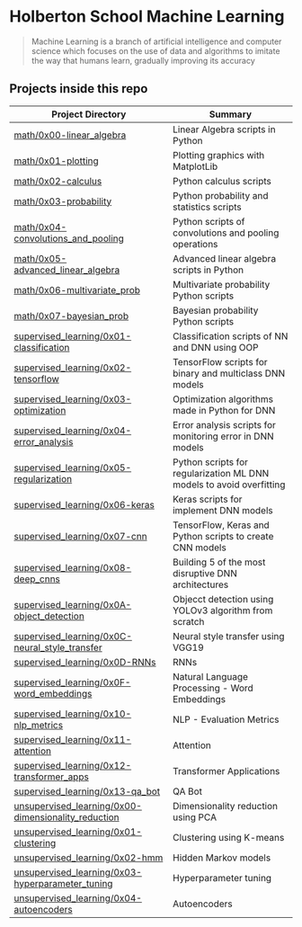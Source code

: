 # Holberton School Machine Learning

> Machine Learning is a branch of artificial intelligence and computer science which focuses on the use of data and algorithms to imitate the way that humans learn, gradually improving its accuracy

## Projects inside this repo

| Project Directory| Summary |
| ------------------------------------|----|
| [math/0x00-linear_algebra](https://github.com/jhonaRiver/holbertonschool-machine_learning/tree/master/math/0x00-linear_algebra)| Linear Algebra scripts in Python |
| [math/0x01-plotting](https://github.com/jhonaRiver/holbertonschool-machine_learning/tree/master/math/0x01-plotting)| Plotting graphics with MatplotLib|
| [math/0x02-calculus](https://github.com/jhonaRiver/holbertonschool-machine_learning/tree/master/math/0x01-plotting)| Python calculus scripts|
| [math/0x03-probability](https://github.com/jhonaRiver/holbertonschool-machine_learning/tree/master/math/0x03-probability)| Python probability and statistics scripts|
| [math/0x04-convolutions_and_pooling](https://github.com/jhonaRiver/holbertonschool-machine_learning/tree/master/math/0x04-convolutions_and_pooling)| Python scripts of convolutions and pooling operations|
| [math/0x05-advanced_linear_algebra](https://github.com/jhonaRiver/holbertonschool-machine_learning/tree/master/math/0x05-advanced_linear_algebra)| Advanced linear algebra scripts in Python|
| [math/0x06-multivariate_prob](https://github.com/jhonaRiver/holbertonschool-machine_learning/tree/master/math/0x06-multivariate_prob)| Multivariate probability Python scripts|
| [math/0x07-bayesian_prob](https://github.com/jhonaRiver/holbertonschool-machine_learning/tree/master/math/0x07-bayesian_prob)| Bayesian probability Python scripts|
| [supervised_learning/0x01-classification](https://github.com/jhonaRiver/holbertonschool-machine_learning/tree/master/supervised_learning/0x01-classification)| Classification scripts of NN and DNN using OOP|
| [supervised_learning/0x02-tensorflow](https://github.com/jhonaRiver/holbertonschool-machine_learning/tree/master/supervised_learning/0x02-tensorflow)| TensorFlow scripts for binary and multiclass DNN models|
| [supervised_learning/0x03-optimization](https://github.com/jhonaRiver/holbertonschool-machine_learning/tree/master/supervised_learning/0x03-optimization)| Optimization algorithms made in Python for DNN|
| [supervised_learning/0x04-error_analysis](https://github.com/jhonaRiver/holbertonschool-machine_learning/tree/master/supervised_learning/0x04-error_analysis)| Error analysis scripts for monitoring error in DNN models|
| [supervised_learning/0x05-regularization](https://github.com/jhonaRiver/holbertonschool-machine_learning/tree/master/supervised_learning/0x05-regularization)| Python scripts for regularization ML DNN models to avoid overfitting|
| [supervised_learning/0x06-keras](https://github.com/jhonaRiver/holbertonschool-machine_learning/tree/master/supervised_learning/0x06-keras)| Keras scripts for implement DNN models|
| [supervised_learning/0x07-cnn](https://github.com/jhonaRiver/holbertonschool-machine_learning/tree/master/supervised_learning/0x07-cnn)| TensorFlow, Keras and Python scripts to create CNN models|
| [supervised_learning/0x08-deep_cnns](https://github.com/jhonaRiver/holbertonschool-machine_learning/tree/master/supervised_learning/0x08-deep_cnns)| Building 5 of the most disruptive DNN architectures|
| [supervised_learning/0x0A-object_detection](https://github.com/jhonaRiver/holbertonschool-machine_learning/tree/master/supervised_learning/0x0A-object_detection)| Objecct detection using YOLOv3 algorithm from scratch|
| [supervised_learning/0x0C-neural_style_transfer](https://github.com/jhonaRiver/holbertonschool-machine_learning/tree/master/supervised_learning/0x0C-neural_style_transfer)| Neural style transfer using VGG19|
| [supervised_learning/0x0D-RNNs](https://github.com/jhonaRiver/holbertonschool-machine_learning/tree/master/supervised_learning/0x0D-RNNs)| RNNs|
| [supervised_learning/0x0F-word_embeddings](https://github.com/jhonaRiver/holbertonschool-machine_learning/tree/master/supervised_learning/0x0F-word_embeddings)| Natural Language Processing - Word Embeddings|
| [supervised_learning/0x10-nlp_metrics](https://github.com/jhonaRiver/holbertonschool-machine_learning/tree/master/supervised_learning/0x10-nlp_metrics)| NLP - Evaluation Metrics|
| [supervised_learning/0x11-attention](https://github.com/jhonaRiver/holbertonschool-machine_learning/tree/master/supervised_learning/0x11-attention)| Attention|
| [supervised_learning/0x12-transformer_apps](https://github.com/jhonaRiver/holbertonschool-machine_learning/tree/master/supervised_learning/0x12-transformer_apps)| Transformer Applications|
| [supervised_learning/0x13-qa_bot]()| QA Bot|
| [unsupervised_learning/0x00-dimensionality_reduction](https://github.com/jhonaRiver/holbertonschool-machine_learning/tree/master/unsupervised_learning/0x00-dimensionality_reduction)| Dimensionality reduction using PCA|
| [unsupervised_learning/0x01-clustering](https://github.com/jhonaRiver/holbertonschool-machine_learning/tree/master/unsupervised_learning/0x01-clustering)| Clustering using K-means|
| [unsupervised_learning/0x02-hmm](https://github.com/jhonaRiver/holbertonschool-machine_learning/tree/master/unsupervised_learning/0x02-hmm)| Hidden Markov models|
| [unsupervised_learning/0x03-hyperparameter_tuning](https://github.com/jhonaRiver/holbertonschool-machine_learning/tree/master/unsupervised_learning/0x03-hyperparameter_tuning)| Hyperparameter tuning|
| [unsupervised_learning/0x04-autoencoders](https://github.com/jhonaRiver/holbertonschool-machine_learning/tree/master/unsupervised_learning/0x04-autoencoders)| Autoencoders|
